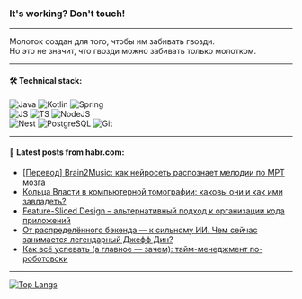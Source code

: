 ### It's working? Don't touch!

---
Молоток создан для того, чтобы им забивать гвозди. <br>
Но это не значит, что гвозди можно забивать только молотком.

---

#### 🛠️ Technical stack:

![Java](https://img.shields.io/badge/Java-informational?logo=Oracle&style=flat&logoColor=white&color=FF4500)
![Kotlin](https://img.shields.io/badge/Kotlin-informational?logo=Kotlin&style=flat&logoColor=white&color=774D97)
![Spring](https://img.shields.io/badge/SpringBoot-informational?logo=SpringBoot&style=flat&logoColor=white&color=6DB33F) <br>
![JS](https://img.shields.io/badge/JS-informational?logo=javaScript&style=flat&logoColor=black&color=F7Df1E)
![TS](https://img.shields.io/badge/TypeScript-informational?logo=typeScript&style=flat&logoColor=black&color=0667A8)
![NodeJS](https://img.shields.io/badge/NodeJS-informational?logo=node.js&style=flat&logoColor=white&color=70A760) <br>
![Nest](https://img.shields.io/badge/NestJS-informational?logo=NestJS&style=flat&logoColor=white&color=E0234E)
![PostgreSQL](https://img.shields.io/badge/PostgreSQL-informational?logo=PostgreSQL&style=flat&logoColor=white&color=DAA520)
![Git](https://img.shields.io/badge/Git-informational?logo=git&style=flat&logoColor=white&color=778899)

___

#### 💬 Latest posts from habr.com:

<!-- BLOG-POST-LIST:START -->
- [[Перевод] Brain2Music: как нейроcеть распознает мелодии по МРТ мозга](https://habr.com/ru/companies/wunderfund/articles/752142/?utm_source=habrahabr&utm_medium=rss&utm_campaign=752142)
- [Кольца Власти в компьютерной томографии: каковы они и как ими завладеть?](https://habr.com/ru/companies/smartengines/articles/752582/?utm_source=habrahabr&utm_medium=rss&utm_campaign=752582)
- [Feature-Sliced Design – альтернативный подход к организации кода приложений](https://habr.com/ru/companies/avito/articles/752536/?utm_source=habrahabr&utm_medium=rss&utm_campaign=752536)
- [От распределённого бэкенда — к сильному ИИ. Чем сейчас занимается легендарный Джефф Дин?](https://habr.com/ru/companies/ruvds/articles/752206/?utm_source=habrahabr&utm_medium=rss&utm_campaign=752206)
- [Как всё успевать &lpar;а главное — зачем&rpar;: тайм-менеджмент по-роботовски](https://habr.com/ru/companies/redmadrobot/articles/752954/?utm_source=habrahabr&utm_medium=rss&utm_campaign=752954)
<!-- BLOG-POST-LIST:END -->

---
[![Top Langs](https://github-readme-stats-git-master-advtsetting-gmailcom.vercel.app/api/top-langs/?username=zloylis&langs_count=10&hide_title=false&title_color=e6edf3&size_weight=0.5&count_weight=0.5&layout=compact&hide_border=true&theme=dracula)](https://github.com/zloylis)

<!-- ![GitHub stats](https://github-readme-stats-git-master-advtsetting-gmailcom.vercel.app/api?username=zloylis&show_icons=true&hide_border=true&theme=dracula&hide_title=true&include_all_commits=true&count_private=true&hide=contribs&hide_rank=true) -->

